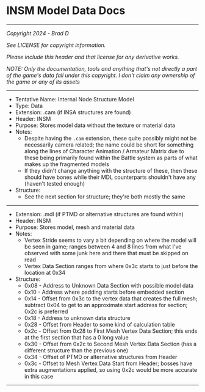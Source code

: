 # INSM Model Data Docs

---

*Copyright 2024 - Brad D*

*See LICENSE for copyright information.*

*Please include this header and that license for any derivative works.*

*NOTE: Only the documentation, tools and anything that's not directly a part of the game's data fall under this copyright. I don't claim any ownership of the game or any of its assets*

---

* Tentative Name: Internal Node Structure Model
* Type: Data
* Extension: .cam (if INSA structures are found)
* Header: INSM
* Purpose: Stores model data without the texture or material data
* Notes:
	* Despite having the `.cam` extension, these quite possibly might not be necessarily camera related; the name could be short for something along the lines of Character Animation / Armateur Matrix due to these being primarily found within the Battle system as parts of what makes up the fragmented models
	* If they didn't change anything with the structure of these, then these should have bones while their MDL counterparts shouldn't have any (haven't tested enough)
* Structure:
	* See the next section for structure; they're both mostly the same

---

* Extension: .mdl (if PTMD or alternative structures are found within)
* Header: INSM
* Purpose: Stores model, mesh and material data
* Notes:
	* Vertex Stride seems to vary a bit depending on where the model will be seen in game; ranges between 4 and 8 lines from what I've observed with some junk here and there that must be skipped on read
	* Vertex Data Section ranges from where 0x3c starts to just before the location at 0x34
* Structure:
	* 0x08 - Address to Unknown Data Section with possible model data
	* 0x10 - Address where padding starts before embedded section
	* 0x14 - Offset from 0x3c to the vertex data that creates the full mesh; subtract 0x04 to get to an approximate start address for section; 0x2c is preferred
	* 0x18 - Address to unknown data structure
	* 0x28 - Offset from Header to some kind of calculation table
	* 0x2c - Offset from 0x28 to First Mesh Vertex Data Section; this ends at the first section that has a 0 long value
	* 0x30 - Offset from 0x2c to Second Mesh Vertex Data Section (has a different structure than the previous one)
	* 0x34 - Offset of PTMD or alternative structures from Header
	* 0x3c - Offset to Mesh Vertex Data Start from Header; bosses have extra augmentations applied, so using 0x2c would be more accurate in this case

---